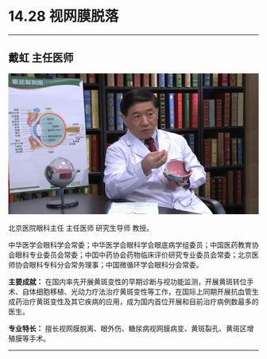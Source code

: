 # 14.28 视网膜脱落

---

## 戴虹 主任医师

![1683873076556](image/c14_028/1683873076556.png)

北京医院眼科主任 主任医师 研究生导师 教授。

中华医学会眼科学会常委；中华医学会眼科学会眼底病学组委员；中国医药教育协会眼科专业委员会常委；中囯中药协会药物临床评价研究专业委员会常委；北京医师协会眼科专科分会常务理事；中国微循环学会眼科分会常委。

**主要成就：** 在国内率先开展黄斑变性的早期诊断与视功能监测，开展黄斑转位手术、自体细胞移植、光动力疗法治疗黄斑变性等工作，在国际上同期开展抗血管生成药治疗黄斑变性及其它疾病的应用，成为国内首位开展和目前治疗病例数最多的医生。

**专业特长：** 擅长视网膜脱离、眼外伤、糖尿病视网膜病变、黄斑裂孔、黄斑区增殖膜等手术。

---
